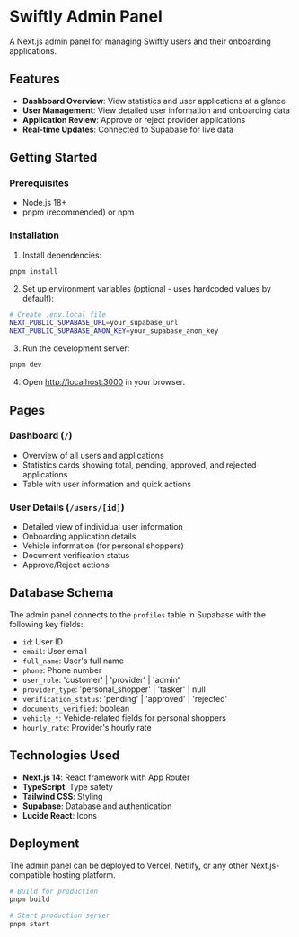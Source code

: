 # Swiftly Admin Panel

A Next.js admin panel for managing Swiftly users and their onboarding applications.

## Features

- **Dashboard Overview**: View statistics and user applications at a glance
- **User Management**: View detailed user information and onboarding data
- **Application Review**: Approve or reject provider applications
- **Real-time Updates**: Connected to Supabase for live data

## Getting Started

### Prerequisites

- Node.js 18+ 
- pnpm (recommended) or npm

### Installation

1. Install dependencies:
```bash
pnpm install
```

2. Set up environment variables (optional - uses hardcoded values by default):
```bash
# Create .env.local file
NEXT_PUBLIC_SUPABASE_URL=your_supabase_url
NEXT_PUBLIC_SUPABASE_ANON_KEY=your_supabase_anon_key
```

3. Run the development server:
```bash
pnpm dev
```

4. Open [http://localhost:3000](http://localhost:3000) in your browser.

## Pages

### Dashboard (`/`)
- Overview of all users and applications
- Statistics cards showing total, pending, approved, and rejected applications
- Table with user information and quick actions

### User Details (`/users/[id]`)
- Detailed view of individual user information
- Onboarding application details
- Vehicle information (for personal shoppers)
- Document verification status
- Approve/Reject actions

## Database Schema

The admin panel connects to the `profiles` table in Supabase with the following key fields:

- `id`: User ID
- `email`: User email
- `full_name`: User's full name
- `phone`: Phone number
- `user_role`: 'customer' | 'provider' | 'admin'
- `provider_type`: 'personal_shopper' | 'tasker' | null
- `verification_status`: 'pending' | 'approved' | 'rejected'
- `documents_verified`: boolean
- `vehicle_*`: Vehicle-related fields for personal shoppers
- `hourly_rate`: Provider's hourly rate

## Technologies Used

- **Next.js 14**: React framework with App Router
- **TypeScript**: Type safety
- **Tailwind CSS**: Styling
- **Supabase**: Database and authentication
- **Lucide React**: Icons

## Deployment

The admin panel can be deployed to Vercel, Netlify, or any other Next.js-compatible hosting platform.

```bash
# Build for production
pnpm build

# Start production server
pnpm start
```




